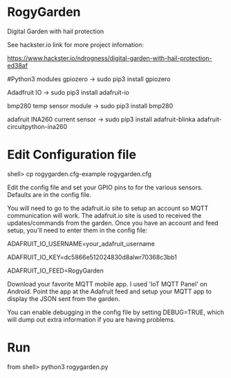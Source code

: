# RogyGarden
Digital Garden with hail protection

See hackster.io link for more project infomation:

https://www.hackster.io/ndrogness/digital-garden-with-hail-protection-ed38af

#Python3 modules
gpiozero -> sudo pip3 install gpiozero

Adadfruit IO -> sudo pip3 install adafruit-io

bmp280 temp sensor module -> sudo pip3 install bmp280

adafruit INA260 current sensor -> sudo pip3 install adafruit-blinka adafruit-circuitpython-ina260

# Edit Configuration file

shell> cp rogygarden.cfg-example rogygarden.cfg

Edit the config file and set your GPIO pins to for the various sensors.  Defaults are in the config file.

You will need to go to the adafruit.io site to setup an account so MQTT communication will work.  The adafruit.io site
is used to received the updates/commands from the garden.  Once you have an account and feed setup, 
you'll need to enter them in the config file:

ADAFRUIT_IO_USERNAME=your_adafruit_username

ADAFRUIT_IO_KEY=dc5866e512024830d8alwr70368c3bb1

ADAFRUIT_IO_FEED=RogyGarden

Download your favorite MQTT mobile app.  I used 'IoT MQTT Panel' on Android.  Point the app
at the Adafruit feed and setup your MQTT app to display the JSON sent from the garden.

You can enable debugging in the config file by setting DEBUG=TRUE, which will dump out extra information if you
are having problems.

# Run 
from shell> python3 rogygarden.py
